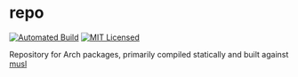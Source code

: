 repo
======

[![Automated Build](http://img.shields.io/badge/automated-build-green.svg)](https://registry.hub.docker.com/u/amylum/repo/)
[![MIT Licensed](https://img.shields.io/badge/license-MIT-green.svg)](https://tldrlegal.com/license/mit-license)

Repository for Arch packages, primarily compiled statically and built against [musl](http://www.musl-libc.org/)

